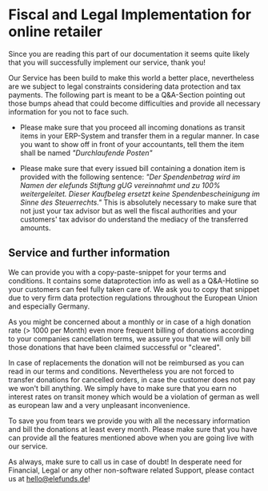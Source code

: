 Fiscal and Legal Implementation for online retailer
=======================================

Since you are reading this part of our documentation it seems quite likely that you will successfully implement our service, thank you!

Our Service has been build to make this world a better place, nevertheless are we subject to legal constraints considering data protection and tax payments.
The following part is meant to be a Q&A-Section pointing out those bumps ahead that could become difficulties and provide all necessary information for you not to face such.

* Please make sure that you proceed all incoming donations as transit items in your ERP-System and transfer them in a regular manner.
In case you want to show off in front of your accountants, tell them the item shall be named *"Durchlaufende Posten"*

* Please make sure that every issued bill containing a donation item is provided with the following sentence:
*"Der Spendenbetrag wird im Namen der elefunds Stiftung gUG vereinnahmt und zu 100% weitergeleitet. Dieser Kaufbeleg ersetzt keine Spendenbescheinigung im Sinne des Steuerrechts."*
This is absolutely necessary to make sure that not just your tax advisor but as well the fiscal authorities and your customers' tax advisor do understand the mediacy of the transferred amounts.


Service and further information
------------------------------------------

We can provide you with a copy-paste-snippet for your terms and conditions. It contains some dataprotection info as well as a Q&A-Hotline so your customers can feel fully taken care of.
We ask you to copy that snippet due to very firm data protection regulations throughout the European Union and especially Germany.

As you might be concerned about a monthly or in case of a high donation rate (> 1000 per Month) even more frequent billing of donations according to your companies cancellation terms,
we assure you that we will only bill those donations that have been claimed successful or "cleared".

In case of replacements the donation will not be reimbursed as you can read in our terms and conditions. Nevertheless you are not forced to transfer donations for cancelled orders, in case the customer does not pay we won't bill anything. We simply have to make sure that you earn no interest rates on transit money which would be a violation of german as well as european law and a very unpleasant inconvenience.

To save you from tears we provide you with all the necessary information and bill the donations at least every month.
Please make sure that you have can provide all the features mentioned above when you are going live with our service.

As always, make sure to call us in case of doubt!
In desperate need for Financial, Legal or any other non-software related Support,
please contact us at <hello@elefunds.de>!